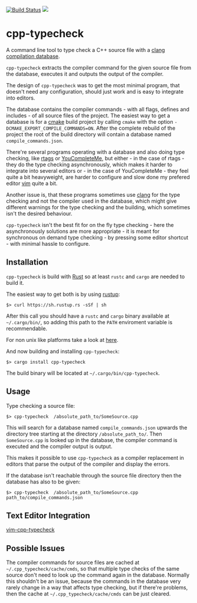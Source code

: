 [![Build Status](https://travis-ci.org/dan-t/cpp-typecheck.svg?branch=master)](https://travis-ci.org/dan-t/cpp-typecheck)
[![](http://meritbadge.herokuapp.com/cpp-typecheck)](https://crates.io/crates/cpp-typecheck)

cpp-typecheck
=============

A command line tool to type check a C++ source file with a [clang compilation database](http://clang.llvm.org/docs/JSONCompilationDatabase.html). 

`cpp-typecheck` extracts the compiler command for the given source file
from the database, executes it and outputs the output of the compiler.

The design of `cpp-typecheck` was to get the most minimal program,
that doesn't need any configuration, should just work and is easy to
integrate into editors.

The database contains the compiler commands - with all flags, defines and
includes - of all source files of the project. The easiest way to get
a database is for a [cmake](https://cmake.org/) build project by calling
`cmake` with the option `-DCMAKE_EXPORT_COMPILE_COMMANDS=ON`. After the
complete rebuild of the project the root of the build directory will
contain a database named `compile_commands.json`.

There're several programs operating with a database and also doing type
checking, like [rtags](https://github.com/Andersbakken/rtags) or
[YouCompleteMe](https://github.com/Valloric/YouCompleteMe), but either - in the
case of rtags - they do the type checking asynchronously, which makes it harder
to integrate into several editors or - in the case of YouCompleteMe - they feel
quite a bit heavyweight, are harder to configure and slow done my prefered editor
[vim](http://www.vim.org/) quite a bit.

Another issue is, that these programs sometimes use [clang](http://clang.llvm.org/)
for the type checking and not the compiler used in the database, which might
give different warnings for the type checking and the building, which sometimes
isn't the desired behaviour.

`cpp-typecheck` isn't the best fit for on the fly type checking -
here the asynchronously solutions are more appropriate - it is meant for
synchronous on demand type checking - by pressing some editor shortcut -
with minimal hassle to configure.

Installation
------------

`cpp-typecheck` is build with [Rust](https://www.rust-lang.org/en-US/) so at least
`rustc` and `cargo` are needed to build it.

The easiest way to get both is by using [rustup](https://www.rustup.rs/):

    $> curl https://sh.rustup.rs -sSf | sh

After this call you should have a `rustc` and `cargo` binary available at
`~/.cargo/bin/`, so adding this path to the `PATH` enviroment variable is
recommendable.

For non unix like platforms take a look at [here](https://github.com/rust-lang-nursery/rustup.rs/#other-installation-methods).

And now building and installing `cpp-typecheck`:

    $> cargo install cpp-typecheck

The build binary will be located at `~/.cargo/bin/cpp-typecheck`.

Usage
-----

Type checking a source file:

    $> cpp-typecheck  /absolute_path_to/SomeSource.cpp

This will search for a database named `compile_commands.json` upwards the directory
tree starting at the directory `/absolute_path_to/`. Then `SomeSource.cpp` is
looked up in the database, the compiler command is executed and the compiler output
is output.

This makes it possible to use `cpp-typecheck` as a compiler replacement in editors
that parse the output of the compiler and display the errors.

If the database isn't reachable through the source file directory then the database
has also to be given:

    $> cpp-typecheck  /absolute_path_to/SomeSource.cpp  path_to/compile_commands.json

Text Editor Integration
-----------------------

[vim-cpp-typecheck](<https://github.com/dan-t/vim-cpp-typecheck>)

Possible Issues
---------------

The compiler commands for source files are cached at `~/.cpp_typecheck/cache/cmds`, so
that multiple type checks of the same source don't need to look up the command again
in the database. Normally this shouldn't be an issue, because the commands in the database
very rarely change in a way that affects type checking, but if there're problems, then
the cache at `~/.cpp_typecheck/cache/cmds` can be just cleared.
